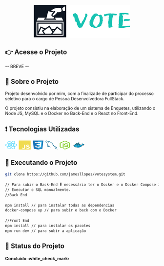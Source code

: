 <div align="center">
	<img src='./frontend/src/assets/logo.svg'/>
    </div>
    <div align="center">
        </div>

## :point_right: Acesse o Projeto
-- BREVE --


## :dart: Sobre o Projeto
Projeto desenvolvido por mim, com a finalizade de participar do processo seletivo para o cargo de Pessoa Desenvolvedora FullStack.

O projeto consistiu na elaboração de um sistema de Enquetes, utilizando o Node JS, MySQL e o Docker no Back-End e o React no Front-End.


## ❗ Tecnologias Utilizadas

  <div style="display: inline_block">
  <img align="center" alt="jl-REACT" height="30" width="40" src="https://raw.githubusercontent.com/devicons/devicon/master/icons/react/react-original.svg">  
  <img align="center" alt="jl-Js" height="30" width="40" src="https://raw.githubusercontent.com/devicons/devicon/master/icons/javascript/javascript-plain.svg">
  <img align="center" alt="jl-CSS" height="30" width="40" src="https://raw.githubusercontent.com/devicons/devicon/master/icons/css3/css3-original.svg">
    <img align="center" alt="jl-CSS" height="30" width="40" src="https://raw.githubusercontent.com/devicons/devicon/master/icons/mysql/mysql-original.svg">
      <img align="center" alt="jl-CSS" height="30" width="40" src="https://raw.githubusercontent.com/devicons/devicon/master/icons/nodejs/nodejs-original.svg">
        <img align="center" alt="jl-CSS" height="30" width="40" src="https://raw.githubusercontent.com/devicons/devicon/master/icons/docker/docker-original.svg">
  </div>
  
## :rocket: Executando o Projeto
```bash
git clone https://github.com/jamesllopes/votesystem.git

// Para subir o Back-End É necessário ter o Docker e o Docker Compose instalados
// Executar o SQL manualmente.
//Back End

npm install // para instalar todas as dependencias
docker-compose up // para subir o back com o Docker

//Front End
npm install // para instalar os pacotes
npm run dev // para subir a aplicação
```

## :running: Status do Projeto

<h4 align="left">
Concluído :white_check_mark:	
</h4>
